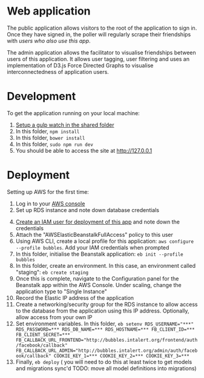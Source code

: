 Web application
====
The public application allows visitors to the root of the application to sign in. Once they have signed in, the poller will regularly scrape their friendships with *users who also use this app*. 

The admin application allows the facilitator to visualise friendships between users of this application. It allows user tagging, user filtering and uses an implementation of D3.js Force Directed Graphs to visualise interconnectedness of application users.


Development
===
To get the application running on your local machine:

1. [Setup a gulp watch in the shared folder](../shared/README.md)
2. In this folder, ```npm install```
3. In this folder, ```bower install```
4. In this folder, ```sudo npm run dev```
5. You should be able to access the site at http://127.0.0.1

Deployment
===
Setting up AWS for the first time:

1. Log in to your [AWS console](https://console.aws.amazon.com/console/home)
2. Set up RDS instance and note down database credentials
<!-- 3. Configure networking/security groups for RDS instance -->
4. [Create an IAM user for deployment of this app](console.aws.amazon.com/iam/home?region=eu-west-1#users) and note down the credentials
4. Attach the "AWSElasticBeanstalkFullAccess" policy to this user
5. Using AWS CLI, create a local profile for this application: ```aws configure --profile bubbles```. Add your IAM credentials when prompted
6. In this folder, initialise the Beanstalk application: ```eb init --profile bubbles```
7. In this folder, create an environment. In this case, an environment called "staging": ```eb create staging```
8. Once this is complete, navigate to the Configuration panel for the Beanstalk app within the AWS Console. Under scaling, change the application type to "Single Instance"
9. Record the Elastic IP address of the application
10. Create a networking/security group for the RDS instance to allow access to the database from the application using this IP address. Optionally, allow access from your own IP
11. Set environment variables. In this folder, 
	```eb setenv RDS_USERNAME="***" RDS_PASSWORD=*** RDS_DB_NAME=*** RDS_HOSTNAME=*** FB_CLIENT_ID=*** FB_CLIENT_SECRET=*** FB_CALLBACK_URL_FRONTEND="http://bubbles.intalert.org/frontend/auth/facebook/callback" FB_CALLBACK_URL_ADMIN="http://bubbles.intalert.org/admin/auth/facebook/callback" COOKIE_KEY_1=*** COOKIE_KEY_2=*** COOKIE_KEY_3=***```
12. Finally, ```eb deploy``` ( you will need to do this at least twice to get models and migrations sync'd TODO: move all model definitions into migrations)



